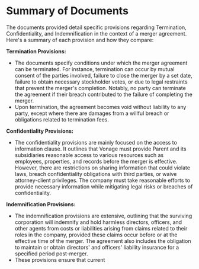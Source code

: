 # Summary of Documents

The documents provided detail specific provisions regarding Termination, Confidentiality, and Indemnification in the context of a merger agreement. Here's a summary of each provision and how they compare:

**Termination Provisions:**
- The documents specify conditions under which the merger agreement can be terminated. For instance, termination can occur by mutual consent of the parties involved, failure to close the merger by a set date, failure to obtain necessary stockholder votes, or due to legal restraints that prevent the merger's completion. Notably, no party can terminate the agreement if their breach contributed to the failure of completing the merger.
- Upon termination, the agreement becomes void without liability to any party, except where there are damages from a willful breach or obligations related to termination fees.

**Confidentiality Provisions:**
- The confidentiality provisions are mainly focused on the access to information clause. It outlines that Vonage must provide Parent and its subsidiaries reasonable access to various resources such as employees, properties, and records before the merger is effective. However, there are restrictions on sharing information that could violate laws, breach confidentiality obligations with third parties, or waive attorney-client privileges. The company must take reasonable efforts to provide necessary information while mitigating legal risks or breaches of confidentiality.

**Indemnification Provisions:**
- The indemnification provisions are extensive, outlining that the surviving corporation will indemnify and hold harmless directors, officers, and other agents from costs or liabilities arising from claims related to their roles in the company, provided these claims occur before or at the effective time of the merger. The agreement also includes the obligation to maintain or obtain directors' and officers' liability insurance for a specified period post-merger.
- These provisions ensure that current